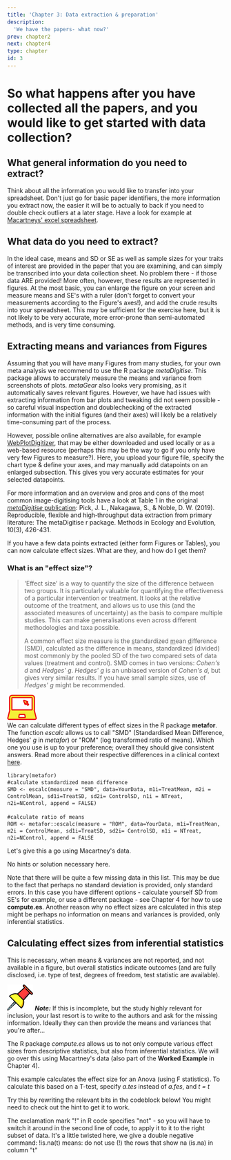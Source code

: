 ```yaml
---
title: 'Chapter 3: Data extraction & preparation'
description:
  'We have the papers- what now?'
prev: chapter2
next: chapter4
type: chapter
id: 3
---
```


<exercise id="1" title="Getting the data from the literature">

# So what happens after you have collected all the papers, and you would like to get started with data collection?


## What general information do you need to extract?

Think about all the information you would like to transfer into your spreadsheet. Don't just go for basic paper identifiers, the more information you extract now, the easier it will be to actually to back if you need to double check outliers at a later stage. Have a look for example at [Macartneys' excel spreadsheet](https://osf.io/kgm7z/). 

## What data do you need to extract?

In the ideal case, means and SD or SE as well as sample sizes for your traits of interest are provided in the paper that you are examining, and can simply be transcribed into your data collection sheet. No problem there - if those data ARE provided! More often, however, these results are represented in figures. At the most basic, you can enlarge the figure on your screen and measure means and SE's with a ruler (don't forget to convert your measurements according to the Figure's axes!), and add the crude results into your spreadsheet. This may be sufficient for the exercise here, but it is not likely to be very accurate, more error-prone than semi-automated methods, and is very time consuming.

## Extracting means and variances from Figures

Assuming that you will have many Figures from many studies, for your own meta analysis we recommend to use the R package *metaDigitise*. This package allows to accurately measure the means and variance from  screenshots of plots. 
*metaGear* also looks very promising, as it automatically saves relevant figures. However, we have had issues with extracting information from bar plots and tweaking did not seem possible - so careful visual inspection and doublechecking of the extracted information with the initial figures (and their axes) will likely be a relatively time-consuming part of the process.

However, possible online alternatives are also available, for example [WebPlotDigitizer](https://automeris.io/WebPlotDigitizer/), that may be either downloaded and used locally or as a web-based resource (perhaps this may be the way to go if you only have very few Figures to measure?). Here, you upload your figure file, specify the chart type & define your axes, and may manually add datapoints on an enlarged subsection. This gives you very accurate estimates for your selected datapoints.

For more information and an overview and pros and cons of the most common image-digitising tools have a look at Table 1 in the original [*metaDigitise* publication](https://besjournals.onlinelibrary.wiley.com/doi/10.1111/2041-210X.13118): Pick, J. L., Nakagawa, S., & Noble, D. W. (2019). Reproducible, flexible and high‐throughput data extraction from primary literature: The metaDigitise r package. Methods in Ecology and Evolution, 10(3), 426-431.

</exercise>

<exercise id="2" title="Preparing your data for Meta-analysis">

If you have a few data points extracted (either form Figures or Tables), you can now calculate effect sizes. What are they, and how do I get them?

### What is an "effect size"?
>'Effect size' is a way to quantify the size of the difference between two groups. It is particularly valuable for quantifying the effectiveness of a particular intervention or treatment. It looks at the relative outcome of the treatment, and allows us to use this (and the associated measures of uncertainty) as the basis to compare multiple studies. This can make generalisations even across different methodologies and taxa possible. 
>
>A common effect size measure is the <u>s</u>tandardized <u>m</u>ean <u>d</u>ifference (SMD), calculated as the difference in means, standardized (divided) most commonly by the pooled SD of the two compared sets of data values (treatment and control). SMD comes in two versions: *Cohen's d* and *Hedges' g*. *Hedges' g* is an unbiased version of *Cohen's d*, but gives very similar results. If you have small sample sizes, use of  *Hedges' g* might be recommended.

![](https://github.com/SusZaj/metaanalysis/blob/master/images/computertaskicon.svg?raw=true)  
We can calculate different types of effect sizes in the R package **metafor**. The function *escalc* allows us to call "SMD" (Standardised Mean Difference, Hedges' *g* in *metafor*) or "ROM" (log transformed ratio of means). Which one you use is up to your preference; overall they should give consistent answers. Read more about their respective differences in a clinical context [here](https://www.cebm.net/2020/04/tip-for-data-extraction-for-meta-analysis-29/).

```
library(metafor)
#calculate standardized mean difference
SMD <- escalc(measure = "SMD", data=YourData, m1i=TreatMean, m2i = ControlMean, sd1i=TreatSD, sd2i= ControlSD, n1i = NTreat, n2i=NControl, append = FALSE) 

#calculate ratio of means
ROM <- metafor::escalc(measure = "ROM", data=YourData, m1i=TreatMean, m2i = ControlMean, sd1i=TreatSD, sd2i= ControlSD, n1i = NTreat, n2i=NControl, append = FALSE
```

Let's give this a go using Macartney's data.

<codeblock id="fish_2a">
No hints or solution necessary here.
</codeblock>

Note that there will be quite a few missing data in this list. This may be due to the fact that perhaps no standard deviation is provided, only standard errors. In this case you have different options - calculate yourself SD from SE's for example, or use a different package - see Chapter 4 for how to use **compute.es**. Another reason why no effect sizes are calculated in this step might be perhaps no information on means and variances is provided, only inferential statistics.

## Calculating effect sizes from inferential statistics

This is necessary, when means & variances are not reported, and not available in a figure, but overall statistics indicate outcomes (and are fully disclosed, i.e. type of test, degrees of freedom, test statistic are available). 

![](https://github.com/SusZaj/metaanalysis/blob/master/images/pushpin.svg?raw=true)  ***Note:*** If this is incomplete, but the study highly relevant for inclusion, your last resort is to write to the authors and ask for the missing information. Ideally they can then provide the means and variances that you're after...

The R package *compute.es* allows us to not only compute various effect sizes from descriptive statistics, but also from inferential statistics. We will go over this using Macartney's data (also part of the **Worked Example** in Chapter 4).

This example calculates the effect size for an Anova (using F statistics). To calculate this based on a T-test, specify *a.tes* instead of *a.fes*, and *t = t*

Try this by rewriting the relevant bits in the codeblock below! You might need to check out the hint to get it to work.

<codeblock id="fish_es">
The exclamation mark "!" in R code specifies "not" - so you will have to switch it around in the second line of code, to apply it to it to the right subset of data. It's a little twisted here, we give a double negative command: !is.na(t) means: do not use (!) the rows that show na (is.na) in column "t" 
</codeblock>





</exercise>